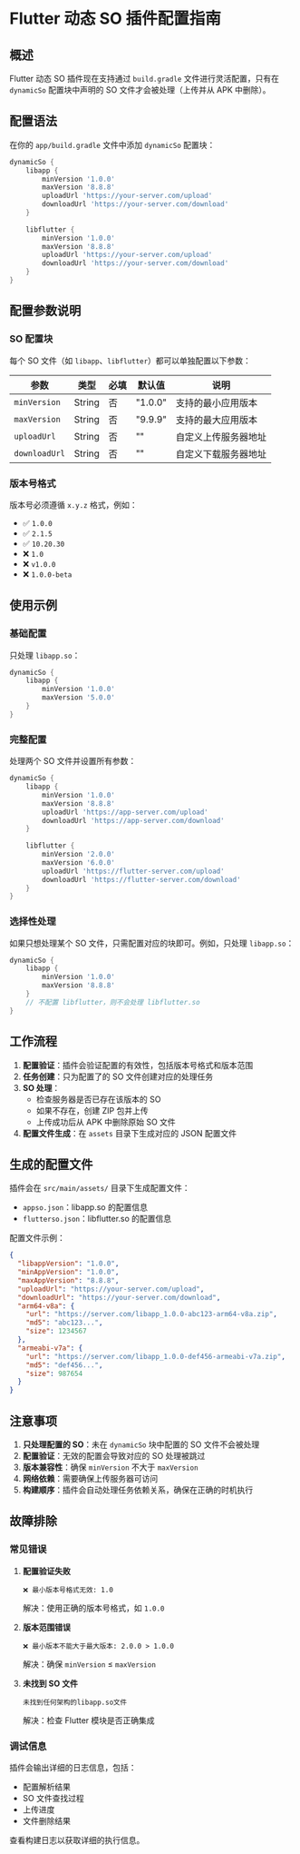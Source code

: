 # Flutter 动态 SO 插件配置指南

## 概述

Flutter 动态 SO 插件现在支持通过 `build.gradle` 文件进行灵活配置，只有在 `dynamicSo` 配置块中声明的 SO 文件才会被处理（上传并从 APK 中删除）。

## 配置语法

在你的 `app/build.gradle` 文件中添加 `dynamicSo` 配置块：

```gradle
dynamicSo {
    libapp {
        minVersion '1.0.0'
        maxVersion '8.8.8'
        uploadUrl 'https://your-server.com/upload'
        downloadUrl 'https://your-server.com/download'
    }
    
    libflutter {
        minVersion '1.0.0'
        maxVersion '8.8.8'
        uploadUrl 'https://your-server.com/upload'
        downloadUrl 'https://your-server.com/download'
    }
}
```

## 配置参数说明

### SO 配置块

每个 SO 文件（如 `libapp`、`libflutter`）都可以单独配置以下参数：

| 参数 | 类型 | 必填 | 默认值 | 说明 |
|------|------|------|--------|------|
| `minVersion` | String | 否 | "1.0.0" | 支持的最小应用版本 |
| `maxVersion` | String | 否 | "9.9.9" | 支持的最大应用版本 |
| `uploadUrl` | String | 否 | "" | 自定义上传服务器地址 |
| `downloadUrl` | String | 否 | "" | 自定义下载服务器地址 |

### 版本号格式

版本号必须遵循 `x.y.z` 格式，例如：
- ✅ `1.0.0`
- ✅ `2.1.5`
- ✅ `10.20.30`
- ❌ `1.0`
- ❌ `v1.0.0`
- ❌ `1.0.0-beta`

## 使用示例

### 基础配置

只处理 `libapp.so`：

```gradle
dynamicSo {
    libapp {
        minVersion '1.0.0'
        maxVersion '5.0.0'
    }
}
```

### 完整配置

处理两个 SO 文件并设置所有参数：

```gradle
dynamicSo {
    libapp {
        minVersion '1.0.0'
        maxVersion '8.8.8'
        uploadUrl 'https://app-server.com/upload'
        downloadUrl 'https://app-server.com/download'
    }
    
    libflutter {
        minVersion '2.0.0'
        maxVersion '6.0.0'
        uploadUrl 'https://flutter-server.com/upload'
        downloadUrl 'https://flutter-server.com/download'
    }
}
```

### 选择性处理

如果只想处理某个 SO 文件，只需配置对应的块即可。例如，只处理 `libapp.so`：

```gradle
dynamicSo {
    libapp {
        minVersion '1.0.0'
        maxVersion '8.8.8'
    }
    // 不配置 libflutter，则不会处理 libflutter.so
}
```

## 工作流程

1. **配置验证**：插件会验证配置的有效性，包括版本号格式和版本范围
2. **任务创建**：只为配置了的 SO 文件创建对应的处理任务
3. **SO 处理**：
   - 检查服务器是否已存在该版本的 SO
   - 如果不存在，创建 ZIP 包并上传
   - 上传成功后从 APK 中删除原始 SO 文件
4. **配置文件生成**：在 `assets` 目录下生成对应的 JSON 配置文件

## 生成的配置文件

插件会在 `src/main/assets/` 目录下生成配置文件：

- `appso.json`：libapp.so 的配置信息
- `flutterso.json`：libflutter.so 的配置信息

配置文件示例：
```json
{
  "libappVersion": "1.0.0",
  "minAppVersion": "1.0.0",
  "maxAppVersion": "8.8.8",
  "uploadUrl": "https://your-server.com/upload",
  "downloadUrl": "https://your-server.com/download",
  "arm64-v8a": {
    "url": "https://server.com/libapp_1.0.0-abc123-arm64-v8a.zip",
    "md5": "abc123...",
    "size": 1234567
  },
  "armeabi-v7a": {
    "url": "https://server.com/libapp_1.0.0-def456-armeabi-v7a.zip",
    "md5": "def456...",
    "size": 987654
  }
}
```

## 注意事项

1. **只处理配置的 SO**：未在 `dynamicSo` 块中配置的 SO 文件不会被处理
2. **配置验证**：无效的配置会导致对应的 SO 处理被跳过
3. **版本兼容性**：确保 `minVersion` 不大于 `maxVersion`
4. **网络依赖**：需要确保上传服务器可访问
5. **构建顺序**：插件会自动处理任务依赖关系，确保在正确的时机执行

## 故障排除

### 常见错误

1. **配置验证失败**
   ```
   ❌ 最小版本号格式无效: 1.0
   ```
   解决：使用正确的版本号格式，如 `1.0.0`

2. **版本范围错误**
   ```
   ❌ 最小版本不能大于最大版本: 2.0.0 > 1.0.0
   ```
   解决：确保 `minVersion` ≤ `maxVersion`

3. **未找到 SO 文件**
   ```
   未找到任何架构的libapp.so文件
   ```
   解决：检查 Flutter 模块是否正确集成

### 调试信息

插件会输出详细的日志信息，包括：
- 配置解析结果
- SO 文件查找过程
- 上传进度
- 文件删除结果

查看构建日志以获取详细的执行信息。
